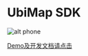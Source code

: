 UbiMap SDK 
==========

![alt phone](http://ubirouting.com/imageUse/UbiMap.gif)

[Demo及开发文档请点击](https://github.com/UbiroutingDevelop/UbiMap-iOS-Demo)
